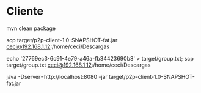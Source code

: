 # Cliente

mvn clean package

scp target/p2p-client-1.0-SNAPSHOT-fat.jar ceci@192.168.1.12:/home/ceci/Descargas

echo '27769ec3-6c91-4e79-a46a-fb34423690b8' > target/group.txt; scp target/group.txt ceci@192.168.1.12:/home/ceci/Descargas

java -Dserver=http://localhost:8080 -jar target/p2p-client-1.0-SNAPSHOT-fat.jar